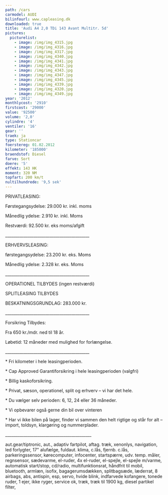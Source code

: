 ```yaml
---
path: /cars
carmodel: AUDI
bilinfourl: www.capleasing.dk
downloaded: true
title: 'Audi A4 2,0 TDi 143 Avant Multitr. 5d'
pictures:
  picturelist:
    - image: /img/img_4315.jpg
    - image: /img/img_4316.jpg
    - image: /img/img_4317.jpg
    - image: /img/img_4340.jpg
    - image: /img/img_4341.jpg
    - image: /img/img_4342.jpg
    - image: /img/img_4343.jpg
    - image: /img/img_4347.jpg
    - image: /img/img_4345.jpg
    - image: /img/img_4339.jpg
    - image: /img/img_4320.jpg
    - image: /img/img_4349.jpg
year: '2012'
monthlycost: '2910'
firstcost: '29000'
value: '92500'
volume: '2,0'
cylindre: '4'
ventiler: '16'
gear: ''
traek: ja
type: Stationcar
foerstereg: 01.02.2012
kilometer: '185000'
braendstof: Diesel
farve: Sort
doere: '5'
effekt: 143 HK
moment: 320 NM
topfart: 200 km/t
nultilhundrede: '9,5 sek'
---
```


PRIVATLEASING:

Førstegangsydelse: 29.000 kr. inkl. moms

Månedlig ydelse: 2.910 kr. inkl. Moms

Restværdi: 92.500 kr. eks moms/afgift

\_\_\_\_\_\_\_\_\_\_\_\_\_\_\_\_\_\_\_\_\_\_\_\_\_\_\_\_\_\_\_\_\_\_\_\_\_\_\_\_\_\_

ERHVERVSLEASING:

førstegangsydelse: 23.200 kr. eks. Moms

Månedlig ydelse: 2.328 kr. eks. Moms

\_\_\_\_\_\_\_\_\_\_\_\_\_\_\_\_\_\_\_\_\_\_\_\_\_\_\_\_\_\_\_\_\_\_\_\_\_\_\_\_\_\_

OPERATIONEL TILBYDES (ingen restværdi)

SPLITLEASING TILBYDES

BESKATNINGSGRUNDLAG: 283.000 kr.

\_\_\_\_\_\_\_\_\_\_\_\_\_\_\_\_\_\_\_\_\_\_\_\_\_\_\_\_\_\_\_\_\_\_\_\_\_\_\_\_\_\_

Forsikring Tilbydes:

Fra 650 kr./mdr. ned til 18 år.

Løbetid: 12 måneder med mulighed for forlængelse.

\_\_\_\_\_\_\_\_\_\_\_\_\_\_\_\_\_\_\_\_\_\_\_\_\_\_\_\_\_\_\_\_\_\_\_\_\_\_\_\_\_\_

\* Fri kilometer i hele leasingperioden.

\* Cap Approved Garantiforsikring i hele leasingperioden (valgfri)

\* Billig kaskoforsikring.

\* Privat, sæson, operationel, split og erhverv – vi har det hele.

\* Du vælger selv perioden: 6, 12, 24 eller 36 måneder.

\* Vi opbevarer også gerne din bil over vinteren

\* Har vi ikke bilen på lager, finder vi sammen den helt rigtige og står for alt – import, toldsyn, klargøring og nummerplader.

\_\_\_\_\_\_\_\_\_\_\_\_\_\_\_\_\_\_\_\_\_\_\_\_\_\_\_\_\_\_\_\_\_\_\_\_\_\_\_\_\_\_\_

aut.gear/tiptronic, aut., adaptiv fartpilot, aftag. træk, xenonlys, navigation, led forlygter, 17" alufælge, fuldaut. klima, c.lås, fjernb. c.lås, parkeringssensor, kørecomputer, infocenter, startspærre, udv. temp. måler, regnsensor, sædevarme, el-ruder, 4x el-ruder, el-spejle, el-spejle m/varme, automatisk start/stop, cd/radio, multifunktionsrat, håndfrit til mobil, bluetooth, armlæn, isofix, bagagerumsdækken, splitbagsæde, læderrat, 8 airbags, abs, antispin, esp, servo, hvide blink, indfarvede kofangere, tonede ruder, 1 ejer, ikke ryger, service ok, træk, træk til 1900 kg, diesel partikel filter,
